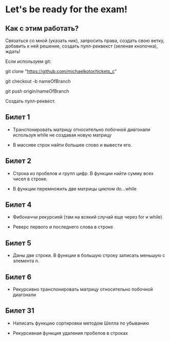 # Let's be ready for the exam!

## Как с этим работать?

Связаться со мной (указать ник), запросить права, создать свою ветку, добавить к ней решение, создать пулл-реквекст (зеленая кнопочка), ждать!

Если используем git:

git clone "https://github.com/michaelkotor/tickets_c"

git checkout -b nameOfBranch

git push origin/nameOfBranch

Создать пулл-реквест.


## Билет 1

- Tранспонировать матрицу относительно побочной диагонали используя while не создавая новую матрицу

- В массиве строк найти большее слово и вывести его.

## Билет 2

- Строка из пробелов и групп цифр. В функции найти сумму всех чисел в строке.

- В функции перемножить две матрицы циклом do...while

## Билет 4

- Фибоначчи рекурсией (там на всякий случай еще через for и while)

- Реверс первого и последнего слова в строке


## Билет 5

- Даны две строки. В функции в большую строку записать меньшую с элемента n.

## Билет 6

- Рекурсивно транспонировать матрицу относительно побочной диагонали

## Билет 31

- Написать функцию сортировки методом Шелла по убыванию

- Рекурсивная функция удаления пробелов в строках
